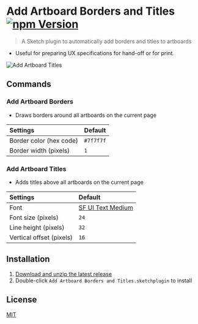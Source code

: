 # Add Artboard Borders and Titles [![npm Version](https://badgen.net/npm/v/sketch-add-artboard-borders-and-titles)](https://www.npmjs.org/package/sketch-add-artboard-borders-and-titles)

> A Sketch plugin to automatically add borders and titles to artboards

- Useful for preparing UX specifications for hand-off or for print

![Add Artboard Titles](media/add-artboard-titles.gif)

## Commands

### Add Artboard Borders

- Draws borders around all artboards on the current page

Settings | Default
:--|:--
Border color (hex code) | `#7f7f7f`
Border width (pixels) | `1`

### Add Artboard Titles

- Adds titles above all artboards on the current page

Settings | Default
:--|:--
Font | [SF UI Text Medium](https://developer.apple.com/fonts/)
Font size (pixels) | `24`
Line height (pixels) | `32`
Vertical offset (pixels) | `16`

## Installation

1. [Download and unzip the latest release](https://github.com/yuanqing/sketch-add-artboard-borders-and-titles/releases)
2. Double-click `Add Artboard Borders and Titles.sketchplugin` to install

## License

[MIT](LICENSE.md)
